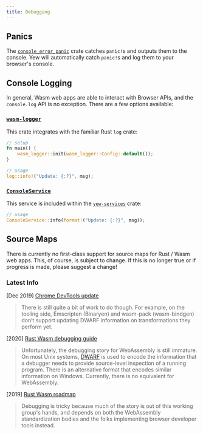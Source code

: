 ```yaml
---
title: Debugging
---
```


## Panics

The [`console_error_panic`](https://github.com/rustwasm/console_error_panic_hook) crate catches
`panic!`s and outputs them to the console. Yew will automatically catch `panic!`s and log them to
your browser's console.

## Console Logging

In general, Wasm web apps are able to interact with Browser APIs, and the `console.log` API is no 
exception. There are a few options available:

### [`wasm-logger`](https://crates.io/crates/wasm-logger)

This crate integrates with the familiar Rust `log` crate:

```rust
// setup
fn main() {
    wasm_logger::init(wasm_logger::Config::default());
}

// usage
log::info!("Update: {:?}", msg);
```

### [`ConsoleService`](https://docs.rs/yew-services/latest/yew::services/struct.ConsoleService.html)

This service is included within the [`yew-services`](https://crates.io/crates/yew-services) crate:

```rust
// usage
ConsoleService::info(format!("Update: {:?}", msg));
```

## Source Maps

There is currently no first-class support for source maps for Rust / Wasm web apps. This, of course, is subject to change. If this is no longer true or if progress is made, please suggest a change!

### Latest Info

\[Dec 2019\] [Chrome DevTools update](https://developers.google.com/web/updates/2019/12/webassembly#the_future)

> There is still quite a bit of work to do though. For example, on the tooling side, Emscripten \(Binaryen\) and wasm-pack \(wasm-bindgen\) don’t support updating DWARF information on transformations they perform yet.

\[2020\] [Rust Wasm debugging guide](https://rustwasm.github.io/book/reference/debugging.html#using-a-debugger)

> Unfortunately, the debugging story for WebAssembly is still immature. On most Unix systems, [DWARF](http://dwarfstd.org/) is used to encode the information that a debugger needs to provide source-level inspection of a running program. There is an alternative format that encodes similar information on Windows. Currently, there is no equivalent for WebAssembly.

\[2019\] [Rust Wasm roadmap](https://rustwasm.github.io/rfcs/007-2019-roadmap.html#debugging)

> Debugging is tricky because much of the story is out of this working group's hands, and depends on both the WebAssembly standardization bodies and the folks implementing browser developer tools instead.
